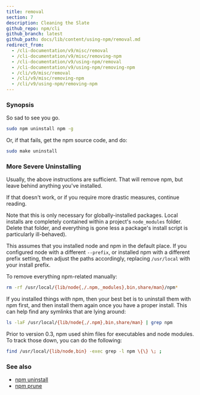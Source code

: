 ```yaml
---
title: removal
section: 7
description: Cleaning the Slate
github_repo: npm/cli
github_branch: latest
github_path: docs/lib/content/using-npm/removal.md
redirect_from:
  - /cli-documentation/v9/misc/removal
  - /cli-documentation/v9/misc/removing-npm
  - /cli-documentation/v9/using-npm/removal
  - /cli-documentation/v9/using-npm/removing-npm
  - /cli/v9/misc/removal
  - /cli/v9/misc/removing-npm
  - /cli/v9/using-npm/removing-npm
---
```


### Synopsis

So sad to see you go.

```bash
sudo npm uninstall npm -g
```

Or, if that fails, get the npm source code, and do:

```bash
sudo make uninstall
```

### More Severe Uninstalling

Usually, the above instructions are sufficient.  That will remove
npm, but leave behind anything you've installed.

If that doesn't work, or if you require more drastic measures,
continue reading.

Note that this is only necessary for globally-installed packages.  Local
installs are completely contained within a project's `node_modules`
folder.  Delete that folder, and everything is gone less a package's
install script is particularly ill-behaved).

This assumes that you installed node and npm in the default place.  If
you configured node with a different `--prefix`, or installed npm with a
different prefix setting, then adjust the paths accordingly, replacing
`/usr/local` with your install prefix.

To remove everything npm-related manually:

```bash
rm -rf /usr/local/{lib/node{,/.npm,_modules},bin,share/man}/npm*
```

If you installed things *with* npm, then your best bet is to uninstall
them with npm first, and then install them again once you have a
proper install.  This can help find any symlinks that are lying
around:

```bash
ls -laF /usr/local/{lib/node{,/.npm},bin,share/man} | grep npm
```

Prior to version 0.3, npm used shim files for executables and node
modules.  To track those down, you can do the following:

```bash
find /usr/local/{lib/node,bin} -exec grep -l npm \{\} \; ;
```

### See also

* [npm uninstall](/cli/v9/commands/npm-uninstall)
* [npm prune](/cli/v9/commands/npm-prune)
